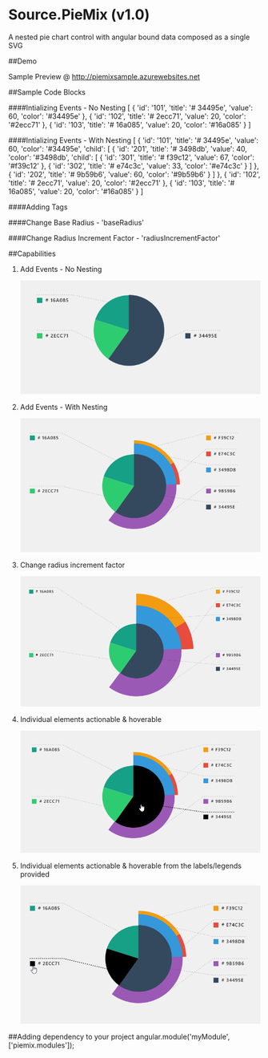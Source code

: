 # Source.PieMix (v1.0)

A nested pie chart control with angular bound data composed as a single SVG

##Demo

Sample Preview @ <a href="http://piemixsample.azurewebsites.net/">http://piemixsample.azurewebsites.net</a>

##Sample Code Blocks

####Intializing Events - No Nesting
    [
        { 'id': '101', 'title': '# 34495e', 'value': 60, 'color': '#34495e' },
        { 'id': '102', 'title': '# 2ecc71', 'value': 20, 'color': '#2ecc71' },
        { 'id': '103', 'title': '# 16a085', 'value': 20, 'color': '#16a085' }
    ]

####Intializing Events - With Nesting
    [
        {
            'id': '101', 'title': '# 34495e', 'value': 60, 'color': '#34495e', 'child': [
                {
                    'id': '201', 'title': '# 3498db', 'value': 40, 'color': '#3498db', 'child': [
                        { 'id': '301', 'title': '# f39c12', 'value': 67, 'color': '#f39c12' },
                        { 'id': '302', 'title': '# e74c3c', 'value': 33, 'color': '#e74c3c' }
                    ]
                },
                { 'id': '202', 'title': '# 9b59b6', 'value': 60, 'color': '#9b59b6' }
            ]
        },
        { 'id': '102', 'title': '# 2ecc71', 'value': 20, 'color': '#2ecc71' },
        { 'id': '103', 'title': '# 16a085', 'value': 20, 'color': '#16a085' }
    ]

####Adding Tags
    <pie-mix slices="sample.pieDataSample"></pie-mix>

####Change Base Radius - 'baseRadius'
    <pie-mix slices="sample.pieDataSample" base-radius="sample.baseRadius"></pie-mix>

####Change Radius Increment Factor - 'radiusIncrementFactor'
    <pie-mix slices="sample.pieDataSample" radius-increment-factor="sample.radiusIncrementFactor"></pie-mix>

##Capabilities

1.  Add Events - No Nesting

    <img src="Source.PieMix\Source.PieMix\images\4.png " />

2.  Add Events - With Nesting 

    <img src="Source.PieMix\Source.PieMix\images\1.png " />

3.  Change radius increment factor

    <img src="Source.PieMix\Source.PieMix\images\5.png " />

4.  Individual elements actionable & hoverable

    <img src="Source.PieMix\Source.PieMix\images\2.png " />

4.  Individual elements actionable & hoverable from the labels/legends provided

    <img src="Source.PieMix\Source.PieMix\images\3.png " />

##Adding dependency to your project
    angular.module('myModule', ['piemix.modules']);





